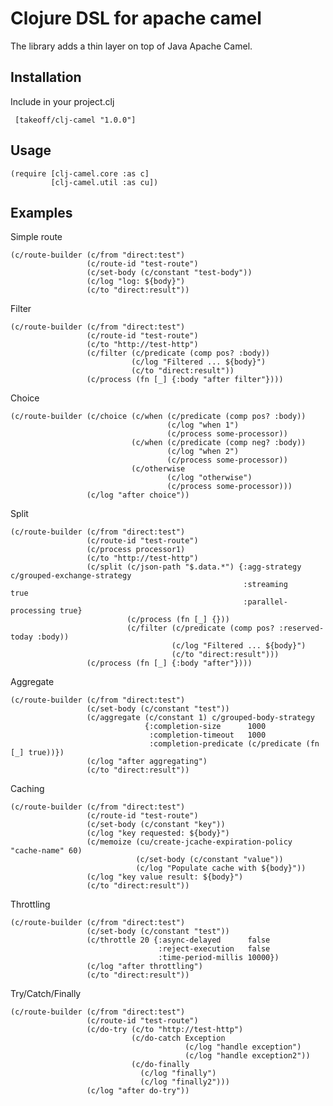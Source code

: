 # Clojure DSL for apache camel

The library adds a thin layer on top of Java Apache Camel.

## Installation

Include in your project.clj

     [takeoff/clj-camel "1.0.0"]


## Usage

    (require [clj-camel.core :as c]
             [clj-camel.util :as cu])

## Examples

Simple route

    (c/route-builder (c/from "direct:test")
                     (c/route-id "test-route")
                     (c/set-body (c/constant "test-body"))
                     (c/log "log: ${body}")
                     (c/to "direct:result"))

Filter

    (c/route-builder (c/from "direct:test")
                     (c/route-id "test-route")
                     (c/to "http://test-http")
                     (c/filter (c/predicate (comp pos? :body))
                               (c/log "Filtered ... ${body}")
                               (c/to "direct:result"))
                     (c/process (fn [_] {:body "after filter"})))

Choice

    (c/route-builder (c/choice (c/when (c/predicate (comp pos? :body))
                                       (c/log "when 1")
                                       (c/process some-processor))
                               (c/when (c/predicate (comp neg? :body))
                                       (c/log "when 2")
                                       (c/process some-processor))
                               (c/otherwise
                                       (c/log "otherwise")
                                       (c/process some-processor)))
                     (c/log "after choice"))

Split

    (c/route-builder (c/from "direct:test")
                     (c/route-id "test-route")
                     (c/process processor1)
                     (c/to "http://test-http")
                     (c/split (c/json-path "$.data.*") {:agg-strategy        c/grouped-exchange-strategy
                                                        :streaming           true
                                                        :parallel-processing true}
                              (c/process (fn [_] {}))
                              (c/filter (c/predicate (comp pos? :reserved-today :body))
                                        (c/log "Filtered ... ${body}")
                                        (c/to "direct:result")))
                     (c/process (fn [_] {:body "after"})))

Aggregate

    (c/route-builder (c/from "direct:test")
                     (c/set-body (c/constant "test"))
                     (c/aggregate (c/constant 1) c/grouped-body-strategy
                                  {:completion-size      1000
                                   :completion-timeout   1000
                                   :completion-predicate (c/predicate (fn [_] true))})
                     (c/log "after aggregating")
                     (c/to "direct:result"))

Caching

    (c/route-builder (c/from "direct:test")
                     (c/route-id "test-route")
                     (c/set-body (c/constant "key"))
                     (c/log "key requested: ${body}")
                     (c/memoize (cu/create-jcache-expiration-policy "cache-name" 60)
                                (c/set-body (c/constant "value"))
                                (c/log "Populate cache with ${body}"))
                     (c/log "key value result: ${body}")
                     (c/to "direct:result"))

Throttling

    (c/route-builder (c/from "direct:test")
                     (c/set-body (c/constant "test"))
                     (c/throttle 20 {:async-delayed      false
                                     :reject-execution   false
                                     :time-period-millis 10000})
                     (c/log "after throttling")
                     (c/to "direct:result"))
                     
Try/Catch/Finally

    (c/route-builder (c/from "direct:test")
                     (c/route-id "test-route")
                     (c/do-try (c/to "http://test-http")
                               (c/do-catch Exception
                                           (c/log "handle exception")
                                           (c/log "handle exception2"))
                               (c/do-finally
                                 (c/log "finally")
                                 (c/log "finally2")))
                     (c/log "after do-try"))
